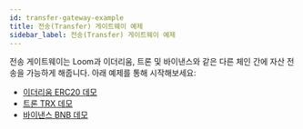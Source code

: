 ```yaml
---
id: transfer-gateway-example
title: 전송(Transfer) 게이트웨이 예제
sidebar_label: 전송(Transfer) 게이트웨이 예제
---
```


전송 게이트웨이는 Loom과 이더리움, 트론 및 바이낸스와 같은 다른 체인 간에 자산 전송을 가능하게 해줍니다. 아래 예제를 통해 시작해보세요:

- [이더리움 ERC20 데모](extdev-transfer-gateway.html)
- [트론 TRX 데모](deposit-and-withdraw-trx.html)
- [바이낸스 BNB 데모](deposit-and-withdraw-bnb.html)